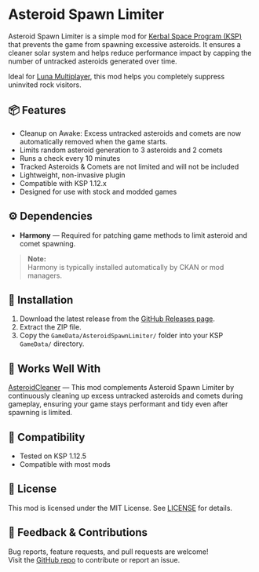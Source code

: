 # Asteroid Spawn Limiter

Asteroid Spawn Limiter is a simple mod for [Kerbal Space Program (KSP)](https://kerbalspaceprogram.com) that prevents the game from spawning excessive asteroids. It ensures a cleaner solar system and helps reduce performance impact by capping the number of untracked asteroids generated over time.

Ideal for [Luna Multiplayer](https://lunamultiplayer.com/), this mod helps you completely suppress uninvited rock visitors.

## 📦 Features

- Cleanup on Awake: Excess untracked asteroids and comets are now automatically removed when the game starts.
- Limits random asteroid generation to 3 asteroids and 2 comets
- Runs a check every 10 minutes 
- Tracked Asteroids & Comets are not limited and will not be included
- Lightweight, non-invasive plugin
- Compatible with KSP 1.12.x
- Designed for use with stock and modded games


## ⚙️ Dependencies

- **Harmony** — Required for patching game methods to limit asteroid and comet spawning.  

> **Note:**  
> Harmony is typically installed automatically by CKAN or mod managers.  

## 🔧 Installation

1. Download the latest release from the [GitHub Releases page](https://github.com/kevnokeeffe/AsteroidSpawnLimiter/releases/tag/v1.0.0).
2. Extract the ZIP file.
3. Copy the `GameData/AsteroidSpawnLimiter/` folder into your KSP `GameData/` directory.

## 🤝 Works Well With
[AsteroidCleaner](https://github.com/kevnokeeffe/AsteroidCleaner) — This mod complements Asteroid Spawn Limiter by continuously cleaning up excess untracked asteroids and comets during gameplay, ensuring your game stays performant and tidy even after spawning is limited.

## 🔄 Compatibility

- Tested on KSP 1.12.5
- Compatible with most mods

## 📜 License

This mod is licensed under the MIT License. See [LICENSE](./License.md) for details.

## 💬 Feedback & Contributions

Bug reports, feature requests, and pull requests are welcome!  
Visit the [GitHub repo](https://github.com/kevnokeeffe/AsteroidSpawnLimiter) to contribute or report an issue.
